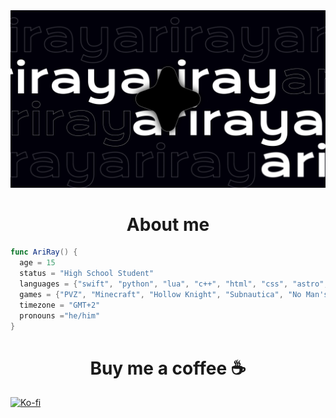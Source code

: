   <div align="center">

<img src="/assets/dark_banner.png">

</div>

  <h1 align="center">About me</h1>

  ```swift
  func AriRay() {
    age = 15
    status = "High School Student"
    languages = {"swift", "python", "lua", "c++", "html", "css", "astro", "javascript"}
    games = {"PVZ", "Minecraft", "Hollow Knight", "Subnautica", "No Man's Sky", "Metro" series}
    timezone = "GMT+2"
    pronouns ="he/him"
}
  ```

  <h1 align="center">Buy me a coffee ☕️</h1>

  [![Ko-fi](https://img.shields.io/badge/Ko--fi-F16061?style=for-the-badge&logo=ko-fi&logoColor=white)](https://ko-fi.com/notariray)

